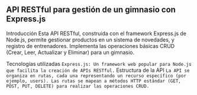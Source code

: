 ## API RESTful para gestión de un gimnasio con Express.js

Introducción
Esta API RESTful, construida con el framework Express.js de Node.js, permite gestionar productos en un sistema de novedades, y registro de entrenadores. Implementa las operaciones básicas CRUD (Crear, Leer, Actualizar y Eliminar) para un gimnasio.

Tecnologías utilizadas
`
Express.js: Un framework web popular para Node.js que facilita la creación de APIs RESTful.
`
Estructura de la API
`
La API se organiza en rutas, cada una representando un recurso específico (por ejemplo, users). Las rutas se mapean a métodos HTTP estándar (GET, POST, PUT, DELETE) para realizar las operaciones CRUD.
`

